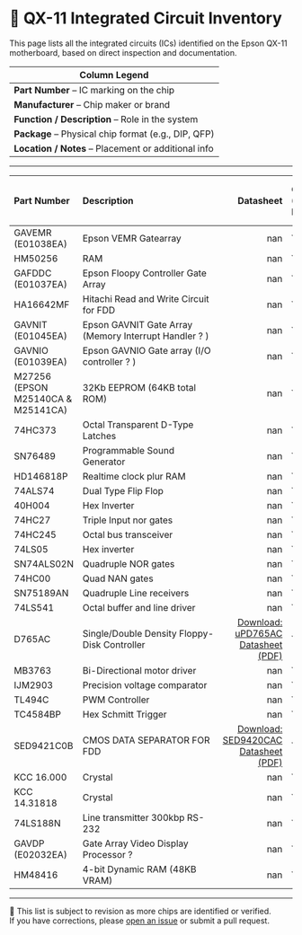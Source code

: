 # 🔩 QX-11 Integrated Circuit Inventory

This page lists all the integrated circuits (ICs) identified on the Epson QX-11 motherboard, based on direct inspection and documentation.

| Column Legend |
|---------------|
| **Part Number** – IC marking on the chip  
| **Manufacturer** – Chip maker or brand  
| **Function / Description** – Role in the system  
| **Package** – Physical chip format (e.g., DIP, QFP)  
| **Location / Notes** – Placement or additional info  

---

| Part Number                        | Description                                           |   Datasheet | QX-11 (Venus Board)   | QX-16 (APX Board)   | Equity I (Mars Board)   |
|:-----------------------------------|:------------------------------------------------------|------------:|:----------------------|:--------------------|:------------------------|
| GAVEMR (E01038EA)                  | Epson VEMR Gatearray                                  |         nan | YES                   | NO                  | nan                     |
| HM50256                            | RAM                                                   |         nan | YES                   | YES                 | NO                      |
| GAFDDC (E01037EA)                  | Epson Floopy Controller Gate Array                    |         nan | YES                   | YES                 | YES                     |
| HA16642MF                          | Hitachi Read and Write Circuit for FDD                |         nan | YES                   | NO                  | YES                     |
| GAVNIT (E01045EA)                  | Epson GAVNIT Gate Array (Memory Interrupt Handler ? ) |         nan | YES                   | ?                   | NO                      |
| GAVNIO (E01039EA)                  | Epson GAVNIO Gate array (I/O controller ? )           |         nan | YES                   | NO                  | NO                      |
| M27256 (EPSON M25140CA & M25141CA) | 32Kb EEPROM (64KB total ROM)                          |         nan | YES                   | YES                 | NO                      |
| 74HC373                            | Octal Transparent D-Type Latches                      |         nan | YES                   | YES                 | YES                     |
| SN76489                            | Programmable Sound Generator                          |         nan | YES                   | NO                  | NO                      |
| HD146818P                          | Realtime clock plur RAM                               |         nan | YES                   | YES                 | nan                     |
| 74ALS74                            | Dual Type Flip Flop                                   |         nan | YES                   | ?                   | ?                       |
| 40H004                             | Hex Inverter                                          |         nan | YES                   | nan                 | nan                     |
| 74HC27                             | Triple Input nor gates                                |         nan | YES                   | ?                   | ?                       |
| 74HC245                            | Octal bus transceiver                                 |         nan | YES                   | ?                   | ?                       |
| 74LS05                             | Hex inverter                                          |         nan | YES                   | ?                   | ?                       |
| SN74ALS02N                         | Quadruple NOR gates                                   |         nan | YES                   | ?                   | ?                       |
| 74HC00                             | Quad NAN gates                                        |         nan | YES                   | ?                   | ?                       |
| SN75189AN                          | Quadruple Line receivers                              |         nan | YES                   | ?                   | ?                       |
| 74LS541                            | Octal buffer and line driver                          |         nan | YES                   | ?                   | ?                       |
| D765AC                             | Single/Double Density Floppy-Disk Controller          |         [Download: uPD765AC Datasheet (PDF)](https://github.com/pradavic-1972/epson-qx11-research/blob/main/Datasheets/UPD765B.PDF)| YES                   | YES                 | YES                     |
| MB3763                             | Bi-Directional motor driver                           |         nan | YES                   | ?                   | NO                      |
| IJM2903                            | Precision voltage comparator                          |         nan | YES                   | ?                   | NO                      |
| TL494C                             | PWM Controller                                        |         nan | YES                   | ?                   | NO                      |
| TC4584BP                           | Hex Schmitt Trigger                                   |         nan | YES                   | ?                   | ?                       |
| SED9421C0B                         | CMOS DATA SEPARATOR FOR FDD                           |         [Download: SED9420CAC Datasheet (PDF)](https://github.com/pradavic-1972/epson-qx11-research/blob/main/Datasheets/SED9420CAC.PDF) | YES                   | YES                 | YES                     |
| KCC 16.000                         | Crystal                                               |         nan | YES                   | nan                 | nan                     |
| KCC 14.31818                       | Crystal                                               |         nan | YES                   | ?                   | ?                       |
| 74LS188N                           | Line transmitter 300kbp RS-232                        |         nan | YES                   | ?                   | ?                       |
| GAVDP (E02032EA)                   | Gate Array Video Display Processor ?                  |         nan | YES                   | NO                  | NO                      |
| HM48416                            | 4-bit Dynamic RAM (48KB VRAM)                         |         nan | YES                   | ?                   | ?                       |

---

📘 This list is subject to revision as more chips are identified or verified.  
If you have corrections, please [open an issue](https://github.com/your-repo/issues) or submit a pull request.
